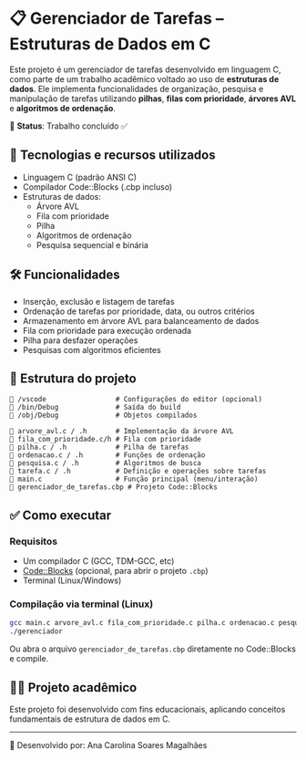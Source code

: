 
# 📋 Gerenciador de Tarefas – Estruturas de Dados em C

Este projeto é um gerenciador de tarefas desenvolvido em linguagem C, como parte de um trabalho acadêmico voltado ao uso de **estruturas de dados**. Ele implementa funcionalidades de organização, pesquisa e manipulação de tarefas utilizando **pilhas**, **filas com prioridade**, **árvores AVL** e **algoritmos de ordenação**.

🧩 **Status**: Trabalho concluído ✅

## 🚀 Tecnologias e recursos utilizados

- Linguagem C (padrão ANSI C)
- Compilador Code::Blocks (.cbp incluso)
- Estruturas de dados:
  - Árvore AVL
  - Fila com prioridade
  - Pilha
  - Algoritmos de ordenação
  - Pesquisa sequencial e binária

## 🛠️ Funcionalidades

- Inserção, exclusão e listagem de tarefas
- Ordenação de tarefas por prioridade, data, ou outros critérios
- Armazenamento em árvore AVL para balanceamento de dados
- Fila com prioridade para execução ordenada
- Pilha para desfazer operações
- Pesquisas com algoritmos eficientes

## 📂 Estrutura do projeto

```
📁 /vscode                 # Configurações do editor (opcional)
📁 /bin/Debug              # Saída do build
📁 /obj/Debug              # Objetos compilados

📄 arvore_avl.c / .h       # Implementação da árvore AVL
📄 fila_com_prioridade.c/h # Fila com prioridade
📄 pilha.c / .h            # Pilha de tarefas
📄 ordenacao.c / .h        # Funções de ordenação
📄 pesquisa.c / .h         # Algoritmos de busca
📄 tarefa.c / .h           # Definição e operações sobre tarefas
📄 main.c                  # Função principal (menu/interação)
📄 gerenciador_de_tarefas.cbp # Projeto Code::Blocks
```

## ✅ Como executar

### Requisitos

- Um compilador C (GCC, TDM-GCC, etc)
- [Code::Blocks](http://www.codeblocks.org/) (opcional, para abrir o projeto `.cbp`)
- Terminal (Linux/Windows)

### Compilação via terminal (Linux)

```bash
gcc main.c arvore_avl.c fila_com_prioridade.c pilha.c ordenacao.c pesquisa.c tarefa.c -o gerenciador
./gerenciador
```

Ou abra o arquivo `gerenciador_de_tarefas.cbp` diretamente no Code::Blocks e compile.

## 👨‍🏫 Projeto acadêmico

Este projeto foi desenvolvido com fins educacionais, aplicando conceitos fundamentais de estrutura de dados em C.

---

📁 Desenvolvido por: Ana Carolina Soares Magalhães
